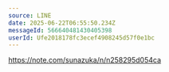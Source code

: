 ```yaml
---
source: LINE
date: 2025-06-22T06:55:50.234Z
messageId: 566640481430405398
userId: Ufe2018178fc3ecef4908245d57f0e1bc
---
```


https://note.com/sunazuka/n/n258295d054ca